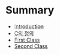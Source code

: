 # Summary

* [Introduction](README.md)
* [C의 정의](c.md)
* [First Class](how-it-works.md)
* [Second Class](second-class.md)

